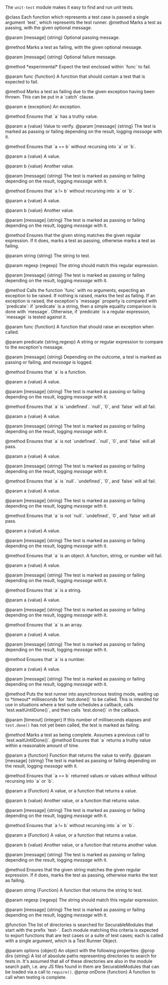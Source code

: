 <!-- contributed by Atul Varma [atul@mozilla.com]  -->
<!-- edited by Noelle Murata [fiveinchpixie@gmail.com]  -->
<!-- edited by Shane Tomlinson[stomlinson@mozilla.com] -->

The `unit-test` module makes it easy to find and run unit tests.

<api name="test">
@class
Each function which represents a test case is passed a single argument
`test`, which represents the test runner.

<api name="pass">
@method
  Marks a test as passing, with the given optional message.

@param [message] {string}
  Optional passing message.
</api>


<api name="fail">
@method
  Marks a test as failing, with the given optional message.

@param [message] {string}
  Optional failure message.
</api>

<api name="expectFail">
@method
  *experimental* Expect the test enclosed within `func` to fail. 

@param func {function}
  A function that should contain a test that is expected to fail.
</api>

<api name="exception">
@method
  Marks a test as failing due to the given exception having been thrown.
  This can be put in a `catch` clause.

@param e {exception}
  An exception.
</api>

<api name="assert">
@method
  Ensures that `a` has a truthy value.

@param a {value}
  Value to verify.
@param [message] {string}
  The test is marked as passing or failing depending on the result, logging
  *message* with it.
</api>


<api name="assertEqual">
@method
  Ensures that `a == b` without recursing into `a` or `b`.

@param a {value}
  A value.

@param b {value}
  Another value.

@param [message] {string}
  The test is marked as passing or failing depending on the result, logging
  *message* with it.
</api>

<api name="assertNotEqual">
@method
  Ensures that `a != b` without recursing into `a` or `b`.

@param a {value}
  A value.

@param b {value}
  Another value.

@param [message] {string}
  The test is marked as passing or failing depending on the result, logging
  *message* with it.
</api>


<api name="assertMatches">
@method
  Ensures that the given string matches the given regular expression.
  If it does, marks a test as passing, otherwise marks a test as
  failing.

@param string {string}
  The string to test.

@param regexp {regexp}
  The string should match this regular expression.

@param [message] {string}
  The test is marked as passing or failing depending on the result, logging
  *message* with it.
</api>


<api name="assertRaises">
@method
  Calls the function `func` with no arguments, expecting an exception
  to be raised. If nothing is raised, marks the test as failing. If an
  exception is raised, the exception's `message` property is
  compared with `predicate`: if `predicate` is a string, then a
  simple equality comparison is done with `message`. Otherwise,
  if `predicate` is a regular expression, `message` is tested
  against it.

@param func {function}
  A function that should raise an exception when called.

@param predicate {string,regexp}
  A string or regular expression to compare to the exception's message.

@param [message] {string}
  Depending on the outcome, a test is marked as passing or failing, and
  *message* is logged.
</api>


<api name="assertFunction">
@method
  Ensures that `a` is a function.

@param a {value}
  A value.

@param [message] {string}
  The test is marked as passing or failing depending on the result, logging
  *message* with it.
  
</api>  


<api name="assertUndefined">
@method
  Ensures that `a` is `undefined`.  `null`, `0`, and `false` will all fail.

@param a {value}
  A value.

@param [message] {string}
  The test is marked as passing or failing depending on the result, logging
  *message* with it.
  
</api>  


<api name="assertNotUndefined">
@method
  Ensures that `a` is not `undefined`.  `null`, `0`, and `false` will all pass.

@param a {value}
  A value.

@param [message] {string}
  The test is marked as passing or failing depending on the result, logging
  *message* with it.
  
</api>  


<api name="assertNull">
@method
  Ensures that `a` is `null`.  `undefined`, `0`, and `false` will all fail.

@param a {value}
  A value.

@param [message] {string}
  The test is marked as passing or failing depending on the result, logging
  *message* with it.
  
</api>  


<api name="assertNotNull">
@method
  Ensures that `a` is not `null`.  `undefined`, `0`, and `false` will all pass.

@param a {value}
  A value.

@param [message] {string}
  The test is marked as passing or failing depending on the result, logging
  *message* with it.
  
</api>  


<api name="assertObject">
@method
  Ensures that `a` is an object.  A function, string, or number will fail.

@param a {value}
  A value.

@param [message] {string}
  The test is marked as passing or failing depending on the result, logging
  *message* with it.
  
</api>  


<api name="assertString">
@method
  Ensures that `a` is a string.

@param a {value}
  A value.

@param [message] {string}
  The test is marked as passing or failing depending on the result, logging
  *message* with it.
  
</api>  


<api name="assertArray">
@method
  Ensures that `a` is an array.

@param a {value}
  A value.

@param [message] {string}
  The test is marked as passing or failing depending on the result, logging
  *message* with it.
  
</api>  


<api name="assertNumber">
@method
  Ensures that `a` is a number.

@param a {value}
  A value.

@param [message] {string}
  The test is marked as passing or failing depending on the result, logging
  *message* with it.
  
</api>  


<api name="waitUntilDone">
@method
  Puts the test runner into asynchronous testing mode, waiting up to
  *timeout* milliseconds for `test.done()` to be called.  This
  is intended for use in situations where a test suite schedules a
  callback, calls `test.waitUntilDone()`, and then calls
  `test.done()` in the callback.

@param [timeout] {integer}
  If this number of milliseconds elapses and `test.done()` has not yet been
  called, the test is marked as failing.
</api>


<api name="done">
@method
  Marks a test as being complete.  Assumes a previous call to
  `test.waitUntilDone()`.
</api>

</api>


<api name="waitUntil">
@method
  Ensures that `a` returns a truthy value within a reasonable amount of time.

@param a {function}
  Function that returns the value to verify.
@param [message] {string}
  The test is marked as passing or failing depending on the result, logging
  *message* with it.
</api>


<api name="waitUntilEqual">
@method
  Ensures that `a == b` returned values or values without without recursing
  into `a` or `b`.

@param a {Function}
  A value, or a function that returns a value.

@param b {value}
  Another value, or a function that returns value.

@param [message] {string}
  The test is marked as passing or failing depending on the result, logging
  *message* with it.
</api>

<api name="waitUntilNotEqual">
@method
  Ensures that `a != b` without recursing into `a` or `b`.

@param a {Function}
  A value, or a function that returns a value.

@param b {value}
  Another value, or a function that returns another value.

@param [message] {string}
  The test is marked as passing or failing depending on the result, logging
  *message* with it.
</api>


<api name="waitUntilMatches">
@method
  Ensures that the given string matches the given regular expression.
  If it does, marks the test as passing, otherwise marks the test as
  failing.

@param string {Function}
  A function that returns the string to test.

@param regexp {regexp}
  The string should match this regular expression.

@param [message] {string}
  The test is marked as passing or failing depending on the result, logging
  *message* with it.
</api>



<api name="findAndRunTests">
@function
  The list of directories is searched for SecurableModules that start
  with the prefix `test-`.  Each module matching this criteria is
  expected to export functions that are test cases or a suite of test
  cases; each is called with a single argument, which is a Test Runner
  Object.

@param options {object}
  An object with the following properties:
  @prop dirs {string}
    A list of absolute paths representing directories to search
    for tests in.  It's assumed that all of these directories are also
    in the module search path, i.e. any JS files found in them are
    SecurableModules that can be loaded via a call to
    `require()`.
  @prop onDone {function}
    A function to call when testing is complete.
</api>
